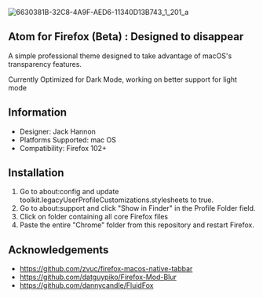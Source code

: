 ![6630381B-32C8-4A9F-AED6-11340D13B743_1_201_a](https://user-images.githubusercontent.com/87556343/198161114-da235c1b-32f4-41e3-badb-8460cbfc1cab.jpeg)

## Atom for Firefox (Beta) : Designed to disappear
A simple professional theme designed to take advantage of macOS's transparency features.

Currently Optimized for Dark Mode, working on better support for light mode

## Information
- Designer: Jack Hannon
- Platforms Supported: mac OS
- Compatibility: Firefox 102+

## Installation
1. Go to about:config and update toolkit.legacyUserProfileCustomizations.stylesheets to true.
2. Go to about:support and click "Show in Finder" in the Profile Folder field.
3. Click on folder containing all core Firefox files
4. Paste the entire "Chrome" folder from this repository and restart Firefox.

## Acknowledgements
- https://github.com/zvuc/firefox-macos-native-tabbar
- https://github.com/datguypiko/Firefox-Mod-Blur
- https://github.com/dannycandle/FluidFox

